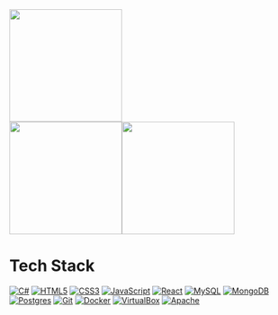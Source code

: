 <img src="https://github-profile-summary-cards.vercel.app/api/cards/profile-details?username=integrityzip&theme=tokyonight" height="200px" width="auto">
<div style="display: flex;">
    <img src="https://denvercoder1-github-readme-stats.vercel.app/api/top-langs/?username=integrityzip&langs_count=8&layout=compact&theme=tokyonight&hide_border=true" height="200px" width="auto"/>
    <img src="https://denvercoder1-github-readme-stats.vercel.app/api?username=integrityzip&show_icons=true&count_private=true&theme=tokyonight&hide_border=true" height="200px" width="auto"/>
</div>

# Tech Stack

[![C#](https://img.shields.io/badge/C%23-239120?logo=c-sharp&logoColor=fff)](https://learn.microsoft.com/dotnet/csharp/)
[![HTML5](https://img.shields.io/badge/HTML5-E34F26?logo=html5&logoColor=fff)](https://developer.mozilla.org/docs/Web/HTML)
[![CSS3](https://img.shields.io/badge/CSS3-1572B6?logo=css3&logoColor=fff)](https://developer.mozilla.org/docs/Web/CSS)
[![JavaScript](https://img.shields.io/badge/JavaScript-F7DF1E?logo=javascript&logoColor=000)](https://developer.mozilla.org/docs/Web/JavaScript)
[![React](https://img.shields.io/badge/React-61DAFB?logo=react&logoColor=000)](https://react.dev/)
[![MySQL](https://img.shields.io/badge/MySQL-4479A1?logo=mysql&logoColor=fff)](https://www.mysql.com/)
[![MongoDB](https://img.shields.io/badge/MongoDB-47A248?logo=mongodb&logoColor=fff)](https://www.mongodb.com/)
[![Postgres](https://img.shields.io/badge/Postgres-316192?logo=postgresql&logoColor=fff)](https://www.postgresql.org/)
[![Git](https://img.shields.io/badge/Git-F05032?logo=git&logoColor=fff)](https://git-scm.com/)
[![Docker](https://img.shields.io/badge/Docker-2496ED?logo=docker&logoColor=fff)](https://www.docker.com/)
[![VirtualBox](https://img.shields.io/badge/VirtualBox-183A61?logo=virtualbox&logoColor=fff)](https://www.virtualbox.org/)
[![Apache](https://img.shields.io/badge/Apache-D22128?logo=apache&logoColor=fff)](https://httpd.apache.org/)
